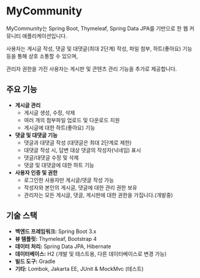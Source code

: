# MyCommunity

MyCommunity는 Spring Boot, Thymeleaf, Spring Data JPA를 기반으로 한 웹 커뮤니티 애플리케이션입니다.<p> 
사용자는 게시글 작성, 댓글 및 대댓글(최대 2단계) 작성, 파일 첨부, 하트(좋아요) 기능 등을 통해 상호 소통할 수 있으며, <p> 
관리자 권한을 가진 사용자는 게시판 및 콘텐츠 관리 기능을 추가로 제공합니다.

## 주요 기능

- **게시글 관리**
  - 게시글 생성, 수정, 삭제
  - 여러 개의 첨부파일 업로드 및 다운로드 지원
  - 게시글에 대한 하트(좋아요) 기능
- **댓글 및 대댓글 기능**
  - 댓글과 대댓글 작성 (대댓글은 최대 2단계로 제한)
  - 대댓글 작성 시, 답변 대상 댓글의 작성자(닉네임) 표시
  - 댓글/대댓글 수정 및 삭제
  - 댓글 및 대댓글에 대한 하트 기능
- **사용자 인증 및 권한**
  - 로그인한 사용자만 게시글/댓글 작성 가능
  - 작성자와 본인의 게시글, 댓글에 대한 관리 권한 보유
  - 관리자는 모든 게시글, 댓글, 게시판에 대한 권한을 가집니다.(개발중)

## 기술 스택

- **백엔드 프레임워크:** Spring Boot 3.x
- **뷰 템플릿:** Thymeleaf, Bootstrap 4
- **데이터 처리:** Spring Data JPA, Hibernate
- **데이터베이스:** H2 (개발 및 테스트용, 다른 데이터베이스로 변경 가능)
- **빌드 도구:** Gradle
- **기타:** Lombok, Jakarta EE, JUnit & MockMvc (테스트)

